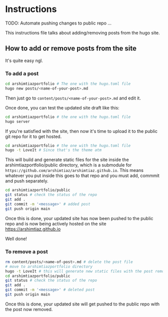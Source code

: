 # Instructions

TODO: Automate pushing changes to public repo
...

This instructions file talks about adding/removing posts from the hugo site.

## How to add or remove posts from the site

It's quite easy ngl.

### To add a post

```bash
cd arshimtiazportfolio # The one with the hugo.toml file
hugo new posts/<name-of-your-post>.md
```

Then just go to `content/posts/<name-of-your-post>.md` and edit it.


Once done, you can test the updated site draft like this:

```bash
cd arshimtiazportfolio # the one with the hugo.toml file
hugo server
```

If you're satisfied with the site, then now it's time to upload it to the public git repo for it to get hosted.

```bash
cd arshimtiazportfolio # the one with the hugo.toml file
hugo -t LoveIt # Since that's the theme atm
```

This will build and generate static files for the site inside the arshimtiazportfolio/public directory, which is a submodule for `https://github.com/arshimtiaz/arshimtiaz.github.io`. This means whatever you put inside this goes to that repo and you must add, commmit and push separately.

```bash
cd arshimtiazportfolio/public
git status # check the status of the repo
git add .
git commit -m '<message>' # added post
git push origin main
```

Once this is done, your updated site has now been pushed to the public repo and is now being actively hosted on the site https://arshimtiaz.github.io

Well done!

### To remove a post

```bash
rm content/posts/<name-of-post>.md # delete the post file
# move to arshimtiazportfolio directory
hugo -t LoveIt # this will generate new static files with the post removed
cd arshimtiazportfolio/public
git status # check the status of the repo
git add .
git commit -m '<message>' # deleted post
git push origin main
```

Once this is done, your updated site will get pushed to the public repo with the post now removed.